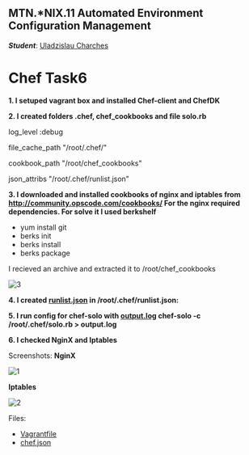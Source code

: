MTN.*NIX.11 Automated Environment Configuration Management
---

***Student***: [Uladzislau Charches](https://upsa.epam.com/workload/employeeView.do?employeeId=4060741400038705754#emplTab=general)

# Chef Task6

**1. I setuped vagrant box and installed Chef-client and ChefDK**

**2. I created folders .chef, chef_cookbooks and file solo.rb**

log_level :debug

file_cache_path "/root/.chef/"

cookbook_path "/root/chef_cookbooks"

json_attribs "/root/.chef/runlist.json" 

**3. I downloaded and installed cookbooks of nginx and iptables from http://community.opscode.com/cookbooks/
For the nginx required dependencies. For solve it I used berkshelf**

- yum install git
- berks init
- berks install
- berks package

I recieved an archive and extracted it to /root/chef_cookbooks

![3](https://github.com/VladCharches/Chef-courses/blob/Task6/Screens/3.png)

**4. I created [runlist.json](https://github.com/VladCharches/Chef-courses/blob/Task6/runlist.json) in /root/.chef/runlist.json:**

**5. I run config for chef-solo with [output.log](https://github.com/VladCharches/Chef-courses/blob/Task6/output.log)
chef-solo -c /root/.chef/solo.rb > output.log**

**6. I checked NginX and Iptables**

Screenshots:
**NginX**

![1](https://github.com/VladCharches/Chef-courses/blob/Task6/Screens/1.png)

**Iptables**

![2](https://github.com/VladCharches/Chef-courses/blob/Task6/Screens/2.png)



Files:

-  [Vagrantfile](https://github.com/VladCharches/Chef-courses/blob/Task6/Vagrantfile)  
-  [chef.json](https://github.com/VladCharches/Chef-courses/blob/Task6/chef.json) 
